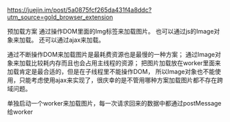 https://juejin.im/post/5a0875fcf265da431f4a8ddc?utm_source=gold_browser_extension

预加载方案
通过操作DOM里面的Img标签来加载图片。
也可以通过js的Image对象来加载。
还可以通过ajax来加载。



通过不断操作DOM来加载图片是最耗费资源也是最慢的一种方案；
通过Image对象来加载比较耗内存而且也会占用主线程的资源；
把图片加载放在worker里面来加载肯定是最合适的，但是在子线程里不能操作DOM，
所以Image对象也不能使用，只能考虑使用ajax来实现了，很庆幸的是不管用哪种方案加载图片都不存在跨域问题。




单独启动一个worker来加载图片，每一次请求回来的数据中都通过postMessage给worker